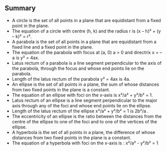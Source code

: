 ## Summary
* A circle is the set of all points in a plane that are equidistant from a fixed point in the plane.
* The equation of a circle with centre (h, k) and the radius r is (x – h)² + (y – k)² = r².
* A parabola is the set of all points in a plane that are equidistant from a fixed line and a fixed point in the plane.
* The equation of the parabola with focus at (a, 0) a > 0 and directrix x = – a is y² = 4ax.
* Latus rectum of a parabola is a line segment perpendicular to the axis of the parabola, through the focus and whose end points lie on the parabola.
* Length of the latus rectum of the parabola y² = 4ax is 4a.
* An ellipse is the set of all points in a plane, the sum of whose distances from two fixed points in the plane is a constant.
* The equation of an ellipse with foci on the x-axis is x²/a² + y²/b² = 1.
* Latus rectum of an ellipse is a line segment perpendicular to the major axis through any of the foci and whose end points lie on the ellipse.
* Length of the latus rectum of the ellipse x²/a² + y²/b² = 1 is 2b²/a .
* The eccentricity of an ellipse is the ratio between the distances from the centre of the ellipse to one of the foci and to one of the vertices of the ellipse.
* A hyperbola is the set of all points in a plane, the difference of whose distances from two fixed points in the plane is a constant.
* The equation of a hyperbola with foci on the x-axis is : x²/a² - y²/b² = 1
